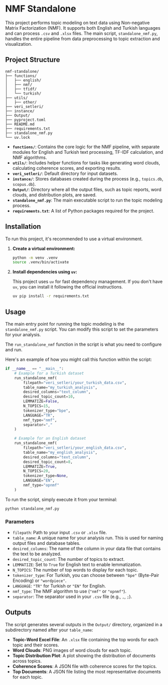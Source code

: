 # NMF Standalone

This project performs topic modeling on text data using Non-negative Matrix Factorization (NMF). It supports both English and Turkish languages and can process `.csv` and `.xlsx` files. The main script, `standalone_nmf.py`, handles the entire pipeline from data preprocessing to topic extraction and visualization.

## Project Structure

```
nmf-standalone/
├── functions/
│   ├── english/
│   ├── nmf/
│   ├── tfidf/
│   └── turkish/
├── utils/
│   ├── other/
├── veri_setleri/
├── instance/
├── Output/
├── pyproject.toml
├── README.md
├── requirements.txt
├── standalone_nmf.py
└── uv.lock
```

-   **`functions/`**: Contains the core logic for the NMF pipeline, with separate modules for English and Turkish text processing, TF-IDF calculation, and NMF algorithms.
-   **`utils/`**: Includes helper functions for tasks like generating word clouds, calculating coherence scores, and exporting results.
-   **`veri_setleri/`**: Default directory for input datasets.
-   **`instance/`**: Stores databases created during the process (e.g., `topics.db`, `scopus.db`).
-   **`Output/`**: Directory where all the output files, such as topic reports, word clouds, and distribution plots, are saved.
-   **`standalone_nmf.py`**: The main executable script to run the topic modeling process.
-   **`requirements.txt`**: A list of Python packages required for the project.

## Installation

To run this project, it's recommended to use a virtual environment.

1.  **Create a virtual environment:**

    ```bash
    python -m venv .venv
    source .venv/bin/activate
    ```

2.  **Install dependencies using `uv`:**

    This project uses `uv` for fast dependency management. If you don't have `uv`, you can install it following the official instructions.

    ```bash
    uv pip install -r requirements.txt
    ```

## Usage

The main entry point for running the topic modeling is the `standalone_nmf.py` script. You can modify this script to set the parameters for your analysis.

The `run_standalone_nmf` function in the script is what you need to configure and run.

Here's an example of how you might call this function within the script:

```python
if __name__ == "__main__":
    # Example for a Turkish dataset
    run_standalone_nmf(
        filepath="veri_setleri/your_turkish_data.csv",
        table_name="my_turkish_analysis",
        desired_columns="text_column",
        desired_topic_count=10,
        LEMMATIZE=False,
        N_TOPICS=15,
        tokenizer_type="bpe",
        LANGUAGE="TR",
        nmf_type="nmf",
        separator=","
    )

    # Example for an English dataset
    run_standalone_nmf(
        filepath="veri_setleri/your_english_data.csv",
        table_name="my_english_analysis",
        desired_columns="text_column",
        desired_topic_count=8,
        LEMMATIZE=True,
        N_TOPICS=20,
        tokenizer_type=None,
        LANGUAGE="EN",
        nmf_type="opnmf"
    )

```

To run the script, simply execute it from your terminal:

```bash
python standalone_nmf.py
```

### Parameters

-   `filepath`: Path to your input `.csv` or `.xlsx` file.
-   `table_name`: A unique name for your analysis run. This is used for naming output files and database tables.
-   `desired_columns`: The name of the column in your data file that contains the text to be analyzed.
-   `desired_topic_count`: The number of topics to extract.
-   `LEMMATIZE`: Set to `True` for English text to enable lemmatization.
-   `N_TOPICS`: The number of top words to display for each topic.
-   `tokenizer_type`: For Turkish, you can choose between `"bpe"` (Byte-Pair Encoding) or `"wordpiece"`.
-   `LANGUAGE`: `"TR"` for Turkish or `"EN"` for English.
-   `nmf_type`: The NMF algorithm to use (`"nmf"` or `"opnmf"`).
-   `separator`: The separator used in your `.csv` file (e.g., `,`, `;`).

## Outputs

The script generates several outputs in the `Output/` directory, organized in a subdirectory named after your `table_name`:

-   **Topic-Word Excel File**: An `.xlsx` file containing the top words for each topic and their scores.
-   **Word Clouds**: PNG images of word clouds for each topic.
-   **Topic Distribution Plot**: A plot showing the distribution of documents across topics.
-   **Coherence Scores**: A JSON file with coherence scores for the topics.
-   **Top Documents**: A JSON file listing the most representative documents for each topic.
